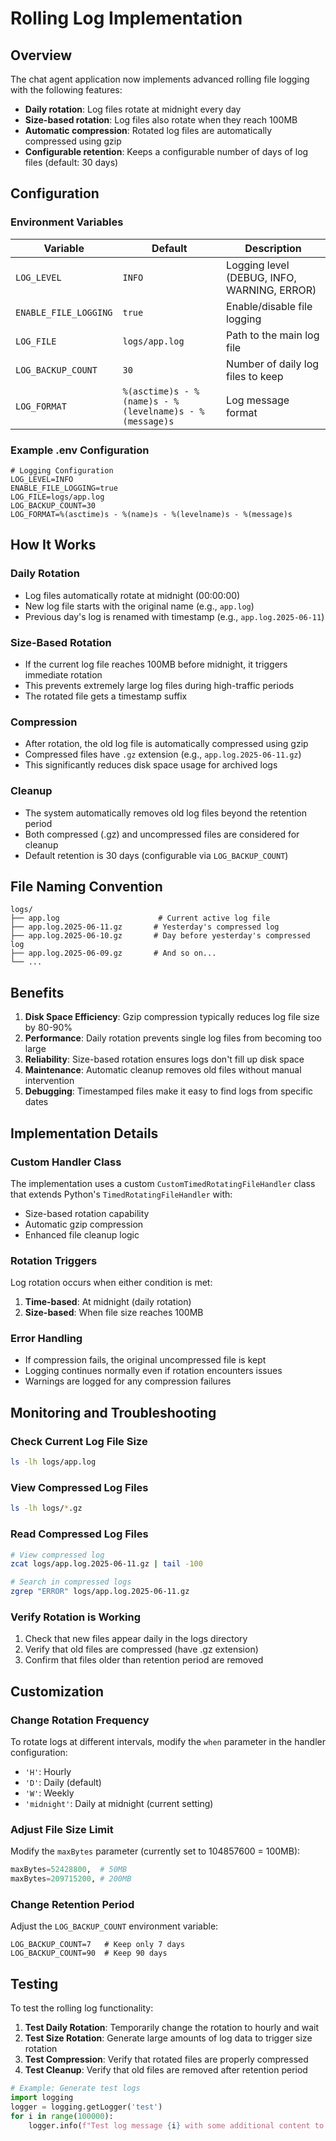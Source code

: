 # Rolling Log Implementation

## Overview
The chat agent application now implements advanced rolling file logging with the following features:

- **Daily rotation**: Log files rotate at midnight every day
- **Size-based rotation**: Log files also rotate when they reach 100MB
- **Automatic compression**: Rotated log files are automatically compressed using gzip
- **Configurable retention**: Keeps a configurable number of days of log files (default: 30 days)

## Configuration

### Environment Variables

| Variable | Default | Description |
|----------|---------|-------------|
| `LOG_LEVEL` | `INFO` | Logging level (DEBUG, INFO, WARNING, ERROR) |
| `ENABLE_FILE_LOGGING` | `true` | Enable/disable file logging |
| `LOG_FILE` | `logs/app.log` | Path to the main log file |
| `LOG_BACKUP_COUNT` | `30` | Number of daily log files to keep |
| `LOG_FORMAT` | `%(asctime)s - %(name)s - %(levelname)s - %(message)s` | Log message format |

### Example .env Configuration

```env
# Logging Configuration
LOG_LEVEL=INFO
ENABLE_FILE_LOGGING=true
LOG_FILE=logs/app.log
LOG_BACKUP_COUNT=30
LOG_FORMAT=%(asctime)s - %(name)s - %(levelname)s - %(message)s
```

## How It Works

### Daily Rotation
- Log files automatically rotate at midnight (00:00:00)
- New log file starts with the original name (e.g., `app.log`)
- Previous day's log is renamed with timestamp (e.g., `app.log.2025-06-11`)

### Size-Based Rotation
- If the current log file reaches 100MB before midnight, it triggers immediate rotation
- This prevents extremely large log files during high-traffic periods
- The rotated file gets a timestamp suffix

### Compression
- After rotation, the old log file is automatically compressed using gzip
- Compressed files have `.gz` extension (e.g., `app.log.2025-06-11.gz`)
- This significantly reduces disk space usage for archived logs

### Cleanup
- The system automatically removes old log files beyond the retention period
- Both compressed (.gz) and uncompressed files are considered for cleanup
- Default retention is 30 days (configurable via `LOG_BACKUP_COUNT`)

## File Naming Convention

```
logs/
├── app.log                      # Current active log file
├── app.log.2025-06-11.gz       # Yesterday's compressed log
├── app.log.2025-06-10.gz       # Day before yesterday's compressed log
├── app.log.2025-06-09.gz       # And so on...
└── ...
```

## Benefits

1. **Disk Space Efficiency**: Gzip compression typically reduces log file size by 80-90%
2. **Performance**: Daily rotation prevents single log files from becoming too large
3. **Reliability**: Size-based rotation ensures logs don't fill up disk space
4. **Maintenance**: Automatic cleanup removes old files without manual intervention
5. **Debugging**: Timestamped files make it easy to find logs from specific dates

## Implementation Details

### Custom Handler Class
The implementation uses a custom `CustomTimedRotatingFileHandler` class that extends Python's `TimedRotatingFileHandler` with:

- Size-based rotation capability
- Automatic gzip compression
- Enhanced file cleanup logic

### Rotation Triggers
Log rotation occurs when either condition is met:
1. **Time-based**: At midnight (daily rotation)
2. **Size-based**: When file size reaches 100MB

### Error Handling
- If compression fails, the original uncompressed file is kept
- Logging continues normally even if rotation encounters issues
- Warnings are logged for any compression failures

## Monitoring and Troubleshooting

### Check Current Log File Size
```bash
ls -lh logs/app.log
```

### View Compressed Log Files
```bash
ls -lh logs/*.gz
```

### Read Compressed Log Files
```bash
# View compressed log
zcat logs/app.log.2025-06-11.gz | tail -100

# Search in compressed logs
zgrep "ERROR" logs/app.log.2025-06-11.gz
```

### Verify Rotation is Working
1. Check that new files appear daily in the logs directory
2. Verify that old files are compressed (have .gz extension)
3. Confirm that files older than retention period are removed

## Customization

### Change Rotation Frequency
To rotate logs at different intervals, modify the `when` parameter in the handler configuration:

- `'H'`: Hourly
- `'D'`: Daily (default)
- `'W'`: Weekly
- `'midnight'`: Daily at midnight (current setting)

### Adjust File Size Limit
Modify the `maxBytes` parameter (currently set to 104857600 = 100MB):

```python
maxBytes=52428800,  # 50MB
maxBytes=209715200, # 200MB
```

### Change Retention Period
Adjust the `LOG_BACKUP_COUNT` environment variable:

```env
LOG_BACKUP_COUNT=7   # Keep only 7 days
LOG_BACKUP_COUNT=90  # Keep 90 days
```

## Testing

To test the rolling log functionality:

1. **Test Daily Rotation**: Temporarily change the rotation to hourly and wait
2. **Test Size Rotation**: Generate large amounts of log data to trigger size rotation
3. **Test Compression**: Verify that rotated files are properly compressed
4. **Test Cleanup**: Verify that old files are removed after retention period

```python
# Example: Generate test logs
import logging
logger = logging.getLogger('test')
for i in range(100000):
    logger.info(f"Test log message {i} with some additional content to increase file size")
```
